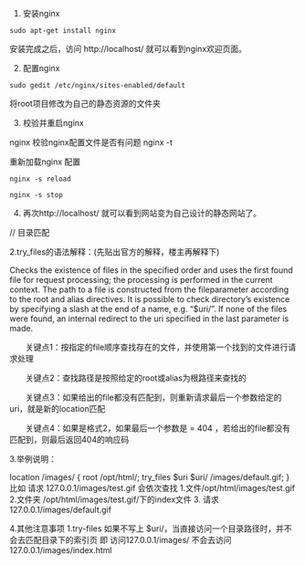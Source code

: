 1. 安装nginx
```
sudo apt-get install nginx
```
安装完成之后，访问 http://localhost/ 就可以看到nginx欢迎页面。

2. 配置nginx
```
sudo gedit /etc/nginx/sites-enabled/default
```

将root项目修改为自己的静态资源的文件夹

3. 校验并重启nginx

nginx
校验nginx配置文件是否有问题
nginx -t

重新加载nginx 配置
```
nginx -s reload
```

```
nginx -s stop
```
4. 再次http://localhost/ 就可以看到网站变为自己设计的静态网站了。


// 目录匹配

  2.try_files的语法解释：(先贴出官方的解释，楼主再解释下)

Checks the existence of files in the specified order and uses the first found file for request processing; the processing is performed in the current context. The path to a file is constructed from the fileparameter according to the root and alias directives. It is possible to check directory’s existence by specifying a slash at the end of a name, e.g. “$uri/”. If none of the files were found, an internal redirect to the uri specified in the last parameter is made.

　　关键点1：按指定的file顺序查找存在的文件，并使用第一个找到的文件进行请求处理

　　关键点2：查找路径是按照给定的root或alias为根路径来查找的

　　关键点3：如果给出的file都没有匹配到，则重新请求最后一个参数给定的uri，就是新的location匹配

　　关键点4：如果是格式2，如果最后一个参数是 = 404 ，若给出的file都没有匹配到，则最后返回404的响应码

 3.举例说明：


location /images/ {
    root /opt/html/;
    try_files $uri   $uri/  /images/default.gif;
}
比如 请求 127.0.0.1/images/test.gif 会依次查找 1.文件/opt/html/images/test.gif   2.文件夹 /opt/html/images/test.gif/下的index文件  3. 请求127.0.0.1/images/default.gif

4.其他注意事项
1.try-files 如果不写上 $uri/，当直接访问一个目录路径时，并不会去匹配目录下的索引页  即 访问127.0.0.1/images/ 不会去访问  127.0.0.1/images/index.html


